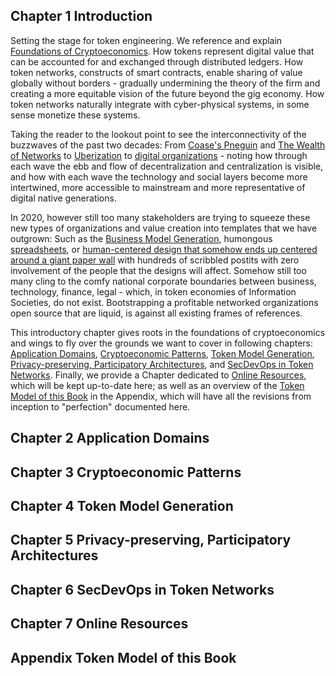 ## Chapter 1 Introduction 

Setting the stage for token engineering. We reference and explain [Foundations of Cryptoeconomics](https://epub.wu.ac.at/7309/8/Foundations%20of%20Cryptoeconomic%20Systems.pdf). How tokens represent digital value that can be accounted for and exchanged through distributed ledgers.  How token networks, constructs of smart contracts, enable sharing of value globally without borders - gradually undermining the theory of the firm and creating a more equitable vision of the future beyond the gig economy. How token networks naturally integrate with cyber-physical systems, in some sense monetize these systems. 

Taking the reader to the lookout point to see the interconnectivity of the buzzwaves of the past two decades: From [Coase's Pneguin](https://cyber.harvard.edu/wealth_of_networks/Main_Page) and [The Wealth of Networks](http://www.benkler.org/Benkler_Wealth_Of_Networks.pdf) to [Uberization](https://en.wikipedia.org/wiki/Uberisation) to [digital organizations](https://www.placeholder.vc/blog/2020/5/7/aragon-daos) - noting how through each wave the ebb and flow of decentralization and centralization is visible, and how with each wave the technology and social layers become more intertwined, more accessible to mainstream and more representative of digital native generations.   

In 2020, however still too many stakeholders are trying to squeeze these new types of organizations and value creation into templates that we have outgrown: Such as the [Business Model Generation](https://www.strategyzer.com/books/business-model-generation), humongous [spreadsheets](https://thesystemsthinker.com/from-spreadsheets-to-system-dynamics-models), or [human-centered design that somehow ends up centered around a giant paper wall](https://www.slideshare.net/hotstudio/cant-we-all-get-along-humancentered-design-meets-agile-presentation/8-Waterfall_method_is_best_when) with hundreds of scribbled postits with zero involvement of the people that the designs will affect. Somehow still too many cling to the comfy national corporate boundaries between business, technology, finance, legal - which, in token economies of Information Societies, do not exist. Bootstrapping a profitable networked organizations open source that are liquid, is against all existing frames of references.  

This introductory chapter gives roots in the foundations of cryptoeconomics and wings to fly over the grounds we want to cover in following chapters: [Application Domains](#chapter-2-application-domains), [Cryptoeconomic Patterns](#chapter-3-cryptoeconomic-patterns), [Token Model Generation](#chapter-4-token-model-generation), [Privacy-preserving, Participatory Architectures](#chapter-5-privacy-preserving,-participatory-architectures), and [SecDevOps in Token Networks](#chapter-6-secdevops-in-token-networks). Finally, we provide a Chapter dedicated to [Online Resources](#chapter-7-online-resources), which will be kept up-to-date here; as well as an overview of the [Token Model of this Book](#appendix-token-model-of-this-book) in the Appendix, which will have all the revisions from inception to "perfection" documented here.    

## Chapter 2 Application Domains

## Chapter 3 Cryptoeconomic Patterns

## Chapter 4 Token Model Generation

## Chapter 5 Privacy-preserving, Participatory Architectures

## Chapter 6 SecDevOps in Token Networks

## Chapter 7 Online Resources

## Appendix Token Model of this Book
